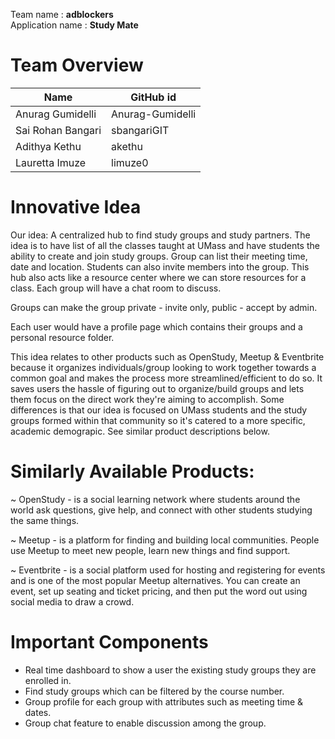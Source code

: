 Team name : <b>adblockers</b>  
Application name : <b>Study Mate </b>

# Team Overview
| Name               | GitHub id        |
|--------------------|------------------|
| Anurag Gumidelli   | Anurag-Gumidelli |
| Sai Rohan Bangari  | sbangariGIT      |
| Adithya Kethu      | akethu           |
| Lauretta Imuze     | limuze0          |


# Innovative Idea
Our idea: A centralized hub to find study groups and study partners.
The idea is to have list of all the classes taught at UMass and have students the ability to create and join study 
groups. Group can list their meeting time, date and location. Students can also invite members into the group. 
This hub also acts like a resource center where we can store resources for a class.
Each group will have a chat room to discuss.

Groups can make the group private - invite only, public - accept by admin. 

Each user would have a profile page which contains their groups and a personal resource folder.

This idea relates to other products such as OpenStudy, Meetup & Eventbrite because it organizes individuals/group looking to work together towards a common goal and makes the process more streamlined/efficient to do so. It saves users the hassle of figuring out to organize/build groups and lets them focus on the direct work they're aiming to accomplish. Some differences is that our idea is focused on UMass students and the study groups formed within that community so it's catered to a more specific, academic demograpic. See similar product descriptions below.

# Similarly Available Products:

~ OpenStudy - is a social learning network where students around the world ask questions, give help, and connect with other students studying the same things.

~ Meetup - is a platform for finding and building local communities. People use Meetup to meet new people, learn new things and find support.

~ Eventbrite - is a social platform used for hosting and registering for events and is one of the most popular Meetup alternatives. You can create an event, set up seating and ticket pricing, and then put the word out using social media to draw a crowd.

# Important Components
- Real time dashboard to show a user the existing study groups they are enrolled in.
- Find study groups which can be filtered by the course number.  
- Group profile for each group with attributes such as meeting time & dates.
- Group chat feature to enable discussion among the group.
